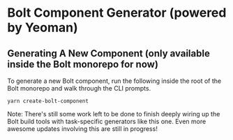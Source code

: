 # Bolt Component Generator (powered by Yeoman)

## Generating A New Component (only available inside the Bolt monorepo for now)

To generate a new Bolt component, run the following inside the root of the Bolt monorepo and walk through the CLI prompts.

```
yarn create-bolt-component
```

Note: There's still some work left to be done to finish deeply wiring up the Bolt build tools with task-specific generators like this one. Even more awesome updates involving this are still in progress!